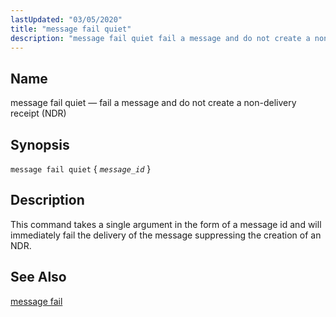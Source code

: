 ```yaml
---
lastUpdated: "03/05/2020"
title: "message fail quiet"
description: "message fail quiet fail a message and do not create a non delivery receipt NDR message fail quiet message id This command takes a single argument in the form of a message id and will immediately fail the delivery of the message suppressing the creation of an NDR message fail..."
---
```


<a name="console_commands.message_fail_quiet"></a> 
## Name

message fail quiet — fail a message and do not create a non-delivery receipt (NDR)

## Synopsis

`message fail quiet` { *`message_id`* }

<a name="idp11649408"></a> 
## Description

This command takes a single argument in the form of a message id and will immediately fail the delivery of the message suppressing the creation of an NDR.

<a name="idp10843424"></a> 
## See Also

[message fail](/momentum/4/console-commands/message-fail)
